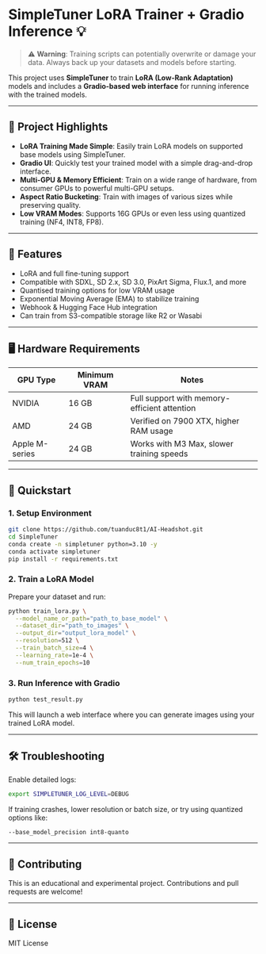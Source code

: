 # SimpleTuner LoRA Trainer + Gradio Inference 💡

> ⚠️ **Warning**: Training scripts can potentially overwrite or damage your data. Always back up your datasets and models before starting.

This project uses **SimpleTuner** to train **LoRA (Low-Rank Adaptation)** models and includes a **Gradio-based web interface** for running inference with the trained models.

---

## 📌 Project Highlights

- **LoRA Training Made Simple**: Easily train LoRA models on supported base models using SimpleTuner.
- **Gradio UI**: Quickly test your trained model with a simple drag-and-drop interface.
- **Multi-GPU & Memory Efficient**: Train on a wide range of hardware, from consumer GPUs to powerful multi-GPU setups.
- **Aspect Ratio Bucketing**: Train with images of various sizes while preserving quality.
- **Low VRAM Modes**: Supports 16G GPUs or even less using quantized training (NF4, INT8, FP8).

---

## 🔧 Features

- LoRA and full fine-tuning support
- Compatible with SDXL, SD 2.x, SD 3.0, PixArt Sigma, Flux.1, and more
- Quantised training options for low VRAM usage
- Exponential Moving Average (EMA) to stabilize training
- Webhook & Hugging Face Hub integration
- Can train from S3-compatible storage like R2 or Wasabi

---

## 🖥 Hardware Requirements

| GPU Type     | Minimum VRAM | Notes                                      |
|--------------|--------------|--------------------------------------------|
| NVIDIA       | 16 GB        | Full support with memory-efficient attention |
| AMD          | 24 GB        | Verified on 7900 XTX, higher RAM usage     |
| Apple M-series | 24 GB     | Works with M3 Max, slower training speeds   |

---

## 🚀 Quickstart

### 1. Setup Environment

```bash
git clone https://github.com/tuanduc8t1/AI-Headshot.git
cd SimpleTuner
conda create -n simpletuner python=3.10 -y
conda activate simpletuner
pip install -r requirements.txt
```

### 2. Train a LoRA Model

Prepare your dataset and run:

```bash
python train_lora.py \
  --model_name_or_path="path_to_base_model" \
  --dataset_dir="path_to_images" \
  --output_dir="output_lora_model" \
  --resolution=512 \
  --train_batch_size=4 \
  --learning_rate=1e-4 \
  --num_train_epochs=10
```

### 3. Run Inference with Gradio

```bash
python test_result.py
```

This will launch a web interface where you can generate images using your trained LoRA model.

---

## 🛠 Troubleshooting

Enable detailed logs:

```bash
export SIMPLETUNER_LOG_LEVEL=DEBUG
```

If training crashes, lower resolution or batch size, or try using quantized options like:

```bash
--base_model_precision int8-quanto
```

---

## 🤝 Contributing

This is an educational and experimental project. Contributions and pull requests are welcome!

---

## 📢 License

MIT License
